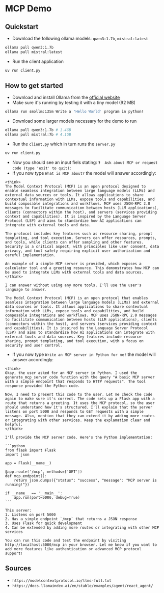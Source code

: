 # MCP Demo
## Quickstart
* Download the following ollama models: `qwen3:1.7b`, `mistral:latest`
```bash
ollama pull qwen3:1.7b
ollama pull mistral:latest
```
* Run the client application 
```bash
uv run client.py
```

## How to get started
* Download and install Ollama from the [official website](https://ollama.com)
* Make sure it's running by testing it with a tiny model (92 MB)
```bash
ollama run smollm:135m Write a 'Hello World' program in python!
```
* Download some larger models necessary for the demo to run
```bash
ollama pull qwen3:1.7b # 1.4GB
ollama pull mistral:7b # 4.1GB
```
* Run the `client.py` which in turn runs the `server.py`
```bash
uv run client.py
```
* Now you should see an input fiels stating: `❓  Ask about MCP or request code (type 'exit' to quit):`
* If you now type `What is MCP about?` the model will answer accordingly:
```text
<think>
The Model Context Protocol (MCP) is an open protocol designed to enable seamless integration between large language models (LLMs) and external data sources or tools. It allows applications to share contextual information with LLMs, expose tools and capabilities, and build composable integrations and workflows. MCP uses JSON-RPC 2.0 messages to facilitate communication between hosts (LLM applications), clients (connectors within the host), and servers (services providing context and capabilities). It is inspired by the Language Server Protocol (LSP) and aims to standardize how AI applications can integrate with external tools and data.

The protocol includes key features such as resource sharing, prompt templating, and tool execution. Servers can offer resources, prompts, and tools, while clients can offer sampling and other features. Security is a critical aspect, with principles like user consent, data privacy, and tool safety requiring explicit user authorization and careful implementation.

An example of a simple MCP server is provided, which exposes a calculator tool and a greeting resource. This demonstrates how MCP can be used to integrate LLMs with external tools and data sources.
</think>

I can answer without using any more tools. I'll use the user's language to answer.

The Model Context Protocol (MCP) is an open protocol that enables seamless integration between large language models (LLMs) and external data sources or tools. It allows applications to share contextual information with LLMs, expose tools and capabilities, and build composable integrations and workflows. MCP uses JSON-RPC 2.0 messages to facilitate communication between hosts (LLM applications), clients (connectors within the host), and servers (services providing context and capabilities). It is inspired by the Language Server Protocol (LSP) and aims to standardize how AI applications can integrate with external tools and data sources. Key features include resource sharing, prompt templating, and tool execution, with a focus on security and user control.
```
* If you now type `Write an MCP server in Python for me!` the model will answer accordingly:
````text
<think>
Okay, the user asked for an MCP server in Python. I used the generate_mcp_server_code function with the query "A basic MCP server with a simple endpoint that responds to HTTP requests". The tool response provided the Python code.

Now, I need to present this code to the user. Let me check the code again to make sure it's correct. The code sets up a Flask app with a route that returns a greeting. It uses the MCP protocol, so the user should understand how it's structured. I'll explain that the server listens on port 5000 and responds to GET requests with a simple message. Also, mention that they can extend it by adding more routes or integrating with other services. Keep the explanation clear and helpful.
</think>

I'll provide the MCP server code. Here's the Python implementation:

```python
from flask import Flask
import json

app = Flask(__name__)

@app.route('/mcp', methods=['GET'])
def mcp_endpoint():
    return json.dumps({"status": "success", "message": "MCP server is running!"})

if __name__ == '__main__':
    app.run(port=5000, debug=True)
```

This server:
1. Listens on port 5000
2. Has a simple endpoint `/mcp` that returns a JSON response
3. Uses Flask for quick development
4. Can be extended by adding more routes or integrating with other MCP services

You can run this code and test the endpoint by visiting http://localhost:5000/mcp in your browser. Let me know if you want to add more features like authentication or advanced MCP protocol support!
````

## Sources
* `https://modelcontextprotocol.io/llms-full.txt`
* `https://docs.llamaindex.ai/en/stable/examples/agent/react_agent/`